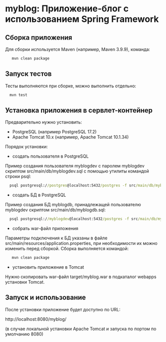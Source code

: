 # myblog: Приложение-блог с использованием Spring Framework

## Сборка приложения

Для сборки используется Maven (например, Maven 3.9.9), команда:

```cmd
   mvn clean package
```

## Запуск тестов

Тесты выполняются при сборке, можно выполнить отдельно:

```cmd
  mvn test
```

## Установка приложения в сервлет-контейнер

Предварительно нужно установить:
- PostgreSQL (например PostgreSQL 17.2)
- Apache Tomcat 10.x (например, Apache Tomcat 10.1.34)

Порядок установки:

- создать пользователя в PostgreSQL

Пример создания пользователя myblogdev с паролем myblogdev скриптом src/main/db/myblogdev.sql с помощью утилиты командой строки psql:

```cmd
  psql postgresql://postgres@localhost:5432/postgres -f src/main/db/myblogdev.sql
```

- создать БД в PostgreSQL

Пример создания БД myblogdb, принадлежащей пользователю myblogdev скриптом src/main/db/myblogdb.sql:

```cmd
  psql postgresql://myblogdev@localhost:5432/postgres -f src/main/db/myblogdb.sql
```

- собрать war-файл приложения

Параметры подключения к БД указаны в файле src/main/resources/application.properties, при необходимости их можно изменить перед сборкой.
Сборка выполняется командой:

```cmd
   mvn clean package
```

- установить приложение в Tomcat

Нужно скопировать war-файл target/myblog.war в подкаталог webapps установки Tomcat.


## Запуск и использование

После установки приложение будет доступно по URL:

http://localhost:8080/myblog/

(в случае локальной установки Apache Tomcat и запуска по портом по умолчанию 8080)

